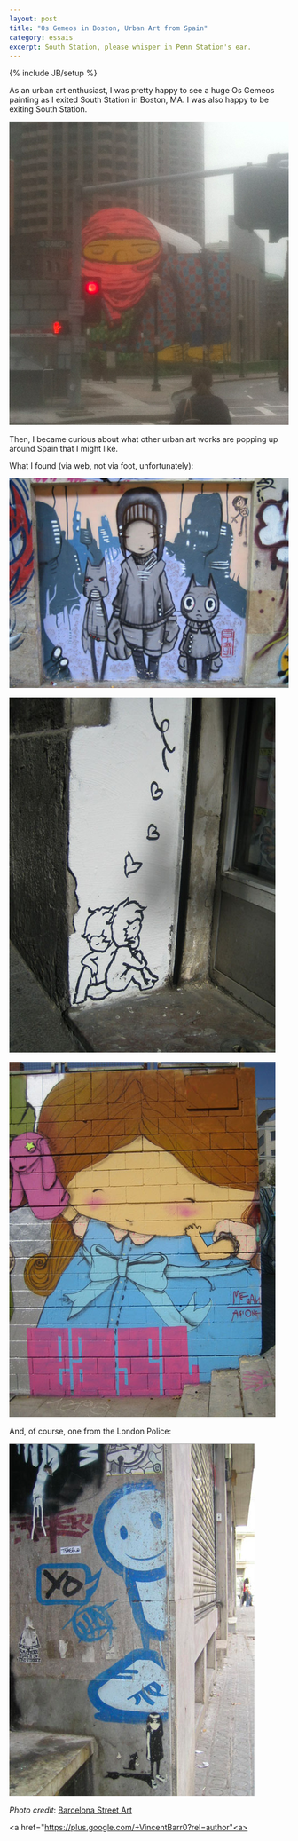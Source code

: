 ```yaml
---
layout: post
title: "Os Gemeos in Boston, Urban Art from Spain"
category: essais
excerpt: South Station, please whisper in Penn Station's ear. 
---
```

{% include JB/setup %}

As an urban art enthusiast, I was pretty happy to see a huge Os Gemeos painting as I exited South Station in Boston, MA. I was also happy to be exiting South Station.

![Os Gemeos](/assets/images/os-gemeos.png)

Then, I became curious about what other urban art works are popping up around Spain that I might like.

What I found (via web, not via foot, unfortunately):

![Btoy](/assets/images/btoy.jpg)

![Lolo](/assets/images/lolo.jpg)

![Megan](/assets/images/megan.jpg)

And, of course, one from the London Police:

![London Police](/assets/images/london-police.png)

_Photo credit_: [Barcelona Street Art](http://www.barcelonastreetart.net/graffiti/graffiti.htm)

<a href="https://plus.google.com/+VincentBarr0?rel=author"<a></a>
